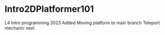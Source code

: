 # Intro2DPlatformer101
L4 Intro programming 2023
Added Moving platform to main branch
Teleport mechanic next
